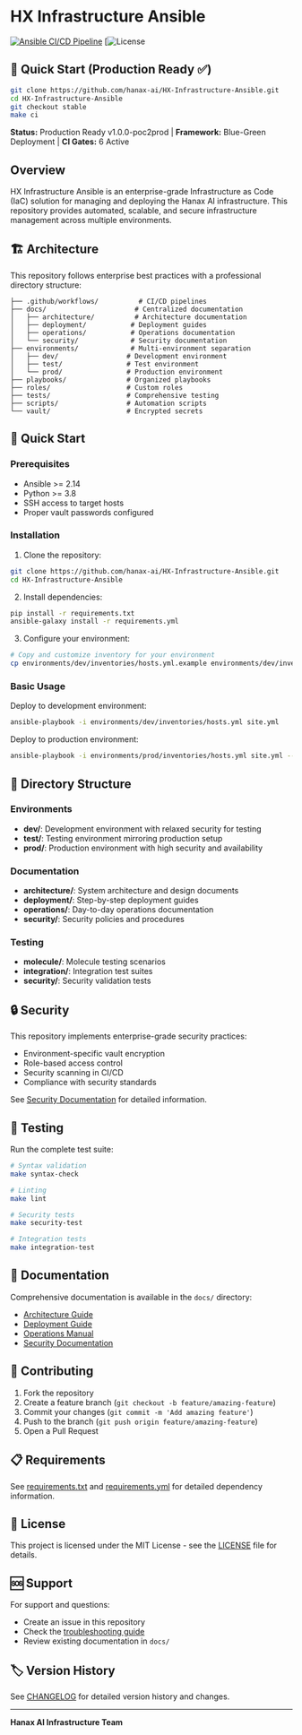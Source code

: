 # HX Infrastructure Ansible

[![Ansible CI/CD Pipeline](https://github.com/hanax-ai/HX-Infrastructure-Ansible/actions/workflows/ansible-ci.yml/badge.svg)](https://github.com/hanax-ai/HX-Infrastructure-Ansible/actions/workflows/ansible-ci.yml)
[![License](https://i.ytimg.com/vi/4cgpu9L2AE8/maxresdefault.jpg)

## 🚀 Quick Start (Production Ready ✅)
```bash
git clone https://github.com/hanax-ai/HX-Infrastructure-Ansible.git
cd HX-Infrastructure-Ansible
git checkout stable
make ci
```

**Status:** Production Ready v1.0.0-poc2prod | **Framework:** Blue-Green Deployment | **CI Gates:** 6 Active

## Overview

HX Infrastructure Ansible is an enterprise-grade Infrastructure as Code (IaC) solution for managing and deploying the Hanax AI infrastructure. This repository provides automated, scalable, and secure infrastructure management across multiple environments.

## 🏗️ Architecture

This repository follows enterprise best practices with a professional directory structure:

```
├── .github/workflows/          # CI/CD pipelines
├── docs/                      # Centralized documentation
│   ├── architecture/          # Architecture documentation
│   ├── deployment/           # Deployment guides
│   ├── operations/           # Operations documentation
│   └── security/             # Security documentation
├── environments/             # Multi-environment separation
│   ├── dev/                 # Development environment
│   ├── test/                # Test environment
│   └── prod/                # Production environment
├── playbooks/               # Organized playbooks
├── roles/                   # Custom roles
├── tests/                   # Comprehensive testing
├── scripts/                 # Automation scripts
└── vault/                   # Encrypted secrets
```

## 🚀 Quick Start

### Prerequisites

- Ansible >= 2.14
- Python >= 3.8
- SSH access to target hosts
- Proper vault passwords configured

### Installation

1. Clone the repository:
```bash
git clone https://github.com/hanax-ai/HX-Infrastructure-Ansible.git
cd HX-Infrastructure-Ansible
```

2. Install dependencies:
```bash
pip install -r requirements.txt
ansible-galaxy install -r requirements.yml
```

3. Configure your environment:
```bash
# Copy and customize inventory for your environment
cp environments/dev/inventories/hosts.yml.example environments/dev/inventories/hosts.yml
```

### Basic Usage

Deploy to development environment:
```bash
ansible-playbook -i environments/dev/inventories/hosts.yml site.yml
```

Deploy to production environment:
```bash
ansible-playbook -i environments/prod/inventories/hosts.yml site.yml --ask-vault-pass
```

## 📁 Directory Structure

### Environments
- **dev/**: Development environment with relaxed security for testing
- **test/**: Testing environment mirroring production setup
- **prod/**: Production environment with high security and availability

### Documentation
- **architecture/**: System architecture and design documents
- **deployment/**: Step-by-step deployment guides
- **operations/**: Day-to-day operations documentation
- **security/**: Security policies and procedures

### Testing
- **molecule/**: Molecule testing scenarios
- **integration/**: Integration test suites
- **security/**: Security validation tests

## 🔒 Security

This repository implements enterprise-grade security practices:

- Environment-specific vault encryption
- Role-based access control
- Security scanning in CI/CD
- Compliance with security standards

See [Security Documentation](docs/security/) for detailed information.

## 🧪 Testing

Run the complete test suite:
```bash
# Syntax validation
make syntax-check

# Linting
make lint

# Security tests
make security-test

# Integration tests
make integration-test
```

## 📖 Documentation

Comprehensive documentation is available in the `docs/` directory:

- [Architecture Guide](docs/architecture/)
- [Deployment Guide](docs/deployment/)
- [Operations Manual](docs/operations/)
- [Security Documentation](docs/security/)

## 🤝 Contributing

1. Fork the repository
2. Create a feature branch (`git checkout -b feature/amazing-feature`)
3. Commit your changes (`git commit -m 'Add amazing feature'`)
4. Push to the branch (`git push origin feature/amazing-feature`)
5. Open a Pull Request

## 📋 Requirements

See [requirements.txt](requirements.txt) and [requirements.yml](requirements.yml) for detailed dependency information.

## 📄 License

This project is licensed under the MIT License - see the [LICENSE](LICENSE) file for details.

## 🆘 Support

For support and questions:

- Create an issue in this repository
- Check the [troubleshooting guide](docs/troubleshooting/)
- Review existing documentation in `docs/`

## 🏷️ Version History

See [CHANGELOG](docs/CHANGELOG.md) for detailed version history and changes.

---

**Hanax AI Infrastructure Team**
